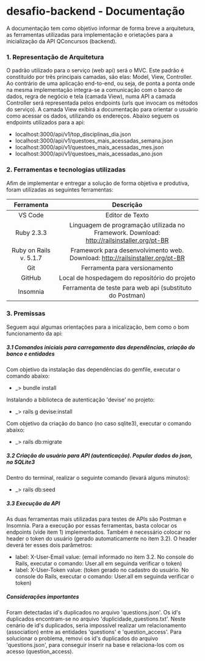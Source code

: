 # desafio-backend - Documentação

A documentação tem como objetivo informar de forma breve a arquitetura, as ferramentas utilizadas para implementação e orietações para a inicialização da API QConcursos (backend).

### 1. Representação de Arquitetura

O padrão utilizado para o serviço (web api) será o MVC. Este padrão é constituído por três principais camadas, são elas: Model, View, Controller. Ao contrário de uma aplicação end-to-end, ou seja, de ponta a ponta onde na mesma implementação integra-se a comunicação com o banco de dados, regra de negócio e tela (camada View), numa API a camada Controller será representada pelos endpoints (urls que invocam os métodos do serviço). A camada View exibirá a documentação para orientar o usuário como acessar os dados, utilizando os endereços.  Abaixo seguem os endpoints utilizados para a api:

* localhost:3000/api/v1/top_disciplinas_dia.json
* localhost:3000/api/v1/questoes_mais_acessadas_semana.json
* localhost:3000/api/v1/questoes_mais_acessadas_mes.json
* localhost:3000/api/v1/questoes_mais_acessadas_ano.json

### 2. Ferramentas e tecnologias utilizadas

Afim de implementar e entregar a solução de forma objetiva e produtiva, foram utilizadas as seguintes ferramentas:

| Ferramenta | Descrição |
|:----:|:---------:|
| VS Code | Editor de Texto |
| Ruby 2.3.3 | Linguagem de programação utilizada no Framework. Download: http://railsinstaller.org/pt-BR |
| Ruby on Rails v. 5.1.7 | Framework para desenvolvimento web. Download: http://railsinstaller.org/pt-BR |
| Git | Ferramenta para versionamento |
| GitHub | Local de hospedagem do repositório do projeto |
| Insomnia | Ferramenta de teste para web api (substituto do Postman) |

### 3. Premissas

Seguem aqui algumas orientações para a inicalização, bem como o bom funcionamento da api:

##### 3.1	Comandos iniciais para carregamento das dependências, criação do banco e entidades

Com objetivo da instalação das dependências do gemfile, executar o comando abaixo:

* _> bundle install

Instalando a biblioteca de autenticação 'devise' no projeto:

* _> rails g devise:install

Com objetivo da criação do banco (no caso sqlite3), executar o comando abaixo:

* _> rails db:migrate

##### 3.2	Criação do usuário para API (autenticação). Popular dados do json, no SQLite3

Dentro do terminal, realizar o seguinte comando (levará alguns minutos):

* _> rails db:seed

##### 3.3	Execução da API

As duas ferramentas mais utilizadas para testes de APIs são Postman e Insomnia. Para a execução por essas ferramentas, basta colocar os endpoints (vide item 1) implementados. Também é necessário colocar no header o token do usuário (gerado automaticamente no item 3.2). O header deverá ter esses dois parâmetros:

* label: X-User-Email        value: (email informado no item 3.2. No console do Rails, executar o comando: User.all em seguinda verificar o token)
* label: X-User-Token        value: (token gerado no cadastro do usuário. No console do Rails, executar o comando: User.all em seguinda verificar o token)

##### Considerações importantes

Foram detectadas id's duplicados no arquivo 'questions.json'. Os id's duplicados encontram-se no arquivo 'duplicidade_questions.txt'. Neste cenário de id's duplicados, seria impossível realizar um relacionamento (association) entre as entidades 'questions' e 'question_access'. Para solucionar o problema, removi os id's duplicados do arquivo 'questions.json', para conseguir inserir na base e relaciona-los com os acesso (question_access).